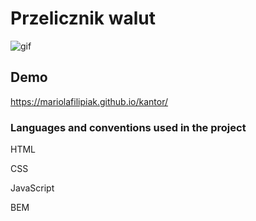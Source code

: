 # Przelicznik walut

![gif](https://github.com/MariolaFilipiak/kantor/images/css/gif.gif/GIF.gif)

## Demo
https://mariolafilipiak.github.io/kantor/

### Languages and conventions used in the project

HTML

CSS

JavaScript

BEM
